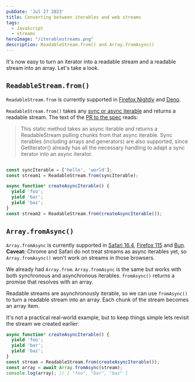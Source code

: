 ```yaml
---
pubDate: 'Jul 27 2023'
title: Converting between iterables and web streams
tags:
  - JavaScript
  - streams
heroImage: "/iterablestreams.png"
description: ReadableStream.from() and Array.fromAsync()
---
```


It's now easy to turn an iterator into a readable stream and a readable stream into an array. Let's take a look.

## `ReadableStream.from()`

`ReadableStream.from` is currently supported in [Firefox Nightly](https://www.mozilla.org/en-US/firefox/117.0a1/releasenotes/?utm_source=firefox-browser&utm_medium=firefox-desktop&utm_campaign=about-dialog#:~:text=ReadableStream.from%20is%20now%20supported) and [Deno](https://github.com/denoland/deno/releases#:~:text=feat%3A-,ReadableStream.from,-(%2319446)).

`ReadableStream.from()` takes any [sync or async iterable](https://github.com/whatwg/streams/commit/8d7a0bf26eb2cc23e884ddbaac7c1da4b91cf2bc#:~:text=This%20static%20method%20takes%20an%20async%20iterable%20and%20returns%20a%20ReadableStream%20pulling%20chunks%20from%20that%20async%20iterable.%20Sync%20iterables%20(including%20arrays%20and%20generators)%20are%20also%20supported%2C%20since%20GetIterator()%20already%20has%20all%20the%20necessary%20handling%20to%20adapt%20a%20sync%20iterator%20into%20an%20async%20iterator.) and returns a readable stream. The text of the [PR to the spec](https://github.com/whatwg/streams/commit/8d7a0bf26eb2cc23e884ddbaac7c1da4b91cf2bc#:~:text=This%20static%20method%20takes%20an%20async%20iterable%20and%20returns%20a%20ReadableStream%20pulling%20chunks%20from%20that%20async%20iterable.%20Sync%20iterables%20(including%20arrays%20and%20generators)%20are%20also%20supported%2C%20since%20GetIterator()%20already%20has%20all%20the%20necessary%20handling%20to%20adapt%20a%20sync%20iterator%20into%20an%20async%20iterator.) reads:


> This static method takes an async iterable and returns a ReadableStream pulling chunks from that async iterable. Sync iterables (including arrays and generators) are also supported, since GetIterator() already has all the necessary handling to adapt a sync iterator into an async iterator.

```js

const syncIterable = ['hello', 'world'];
const stream1 = ReadableStream.from(syncIterable);

async function* createAsyncIterable() {
  yield 'foo';
  yield 'bar';
  yield 'baz';
}
const stream2 = ReadableStream.from(createAsyncIterable());
```

## `Array.fromAsync()`

`Array.fromAsync` is currently supported in [Safari 16.4](https://developer.apple.com/documentation/safari-release-notes/safari-16_4-release-notes#:~:text=Added%20support%20for%20Array.fromAsync.), [Firefox 115](https://developer.mozilla.org/en-US/docs/Mozilla/Firefox/Releases/115#javascript) and [Bun](https://bun.sh/blog/bun-v0.3.0#array-from-async). **Caveat:** Chrome and Safari do not treat streams as async iterables yet, so `Array.fromAsync()` won't work on streams in those browsers. 

We already had `Array.from`. `Array.fromAsync` is the same but works with both synchronous and asynchronous iterables. `fromAsync()` returns a promise that resolves with an array. 

Readable streams are asynchronously iterable, so we can use `fromAsync()` to turn a readable stream into an array. Each chunk of the stream becomes an array item. 

It's not a practical real-world example, but to keep things simple lets revisit the stream we created earlier:

```js
async function* createAsyncIterable() {
  yield 'foo';
  yield 'bar';
  yield 'baz';
}
const stream = ReadableStream.from(createAsyncIterable());
const array = await Array.fromAsync(stream);
console.log(array); // [ "foo", "bar", "baz" ]
```
